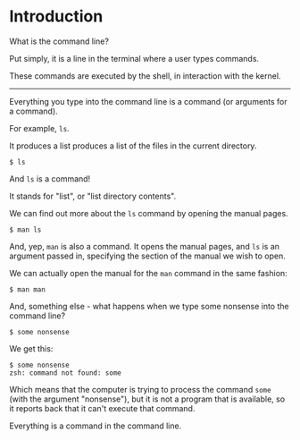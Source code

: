 # Introduction

What is the command line?

Put simply, it is a line in the terminal where a user types commands.

These commands are executed by the shell, in interaction with the kernel.

----
Everything you type into the command line is a command (or arguments for a command).

For example, `ls`.

It produces a list produces a list of the files in the current directory.



```
$ ls
```

And `ls` is a command!

It stands for "list", or "list directory contents".

We can find out more about the `ls` command by opening the manual pages.

```
$ man ls
```

And, yep, `man` is also a command. It opens the manual pages, and `ls` is an argument passed in, specifying the section of the manual we wish to open.


We can actually open the manual for the `man` command in the same fashion:
```
$ man man
```


And, something else - what happens when we type some nonsense into the command line?
```
$ some nonsense
```

We get this:
```
$ some nonsense
zsh: command not found: some
```

Which means that the computer is trying to process the command `some` (with the argument "nonsense"), but it is not a program that is available, so it reports back that it can't execute that command.

Everything is a command in the command line.
